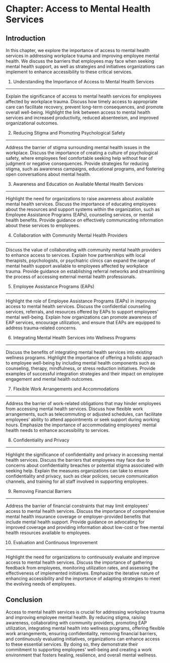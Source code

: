 Chapter: Access to Mental Health Services
=========================================

Introduction
------------

In this chapter, we explore the importance of access to mental health services in addressing workplace trauma and improving employee mental health. We discuss the barriers that employees may face when seeking mental health support, as well as strategies and initiatives organizations can implement to enhance accessibility to these critical services.

1. Understanding the Importance of Access to Mental Health Services
-------------------------------------------------------------------

Explain the significance of access to mental health services for employees affected by workplace trauma. Discuss how timely access to appropriate care can facilitate recovery, prevent long-term consequences, and promote overall well-being. Highlight the link between access to mental health services and increased productivity, reduced absenteeism, and improved organizational outcomes.

2. Reducing Stigma and Promoting Psychological Safety
-----------------------------------------------------

Address the barrier of stigma surrounding mental health issues in the workplace. Discuss the importance of creating a culture of psychological safety, where employees feel comfortable seeking help without fear of judgment or negative consequences. Provide strategies for reducing stigma, such as awareness campaigns, educational programs, and fostering open conversations about mental health.

3. Awareness and Education on Available Mental Health Services
--------------------------------------------------------------

Highlight the need for organizations to raise awareness about available mental health services. Discuss the importance of educating employees about the resources and support systems within the organization, such as Employee Assistance Programs (EAPs), counseling services, or mental health benefits. Provide guidance on effectively communicating information about these services to employees.

4. Collaboration with Community Mental Health Providers
-------------------------------------------------------

Discuss the value of collaborating with community mental health providers to enhance access to services. Explain how partnerships with local therapists, psychologists, or psychiatric clinics can expand the range of mental health support available to employees affected by workplace trauma. Provide guidance on establishing referral networks and streamlining the process of accessing external mental health professionals.

5. Employee Assistance Programs (EAPs)
--------------------------------------

Highlight the role of Employee Assistance Programs (EAPs) in improving access to mental health services. Discuss the confidential counseling services, referrals, and resources offered by EAPs to support employees' mental well-being. Explain how organizations can promote awareness of EAP services, encourage utilization, and ensure that EAPs are equipped to address trauma-related concerns.

6. Integrating Mental Health Services into Wellness Programs
------------------------------------------------------------

Discuss the benefits of integrating mental health services into existing wellness programs. Highlight the importance of offering a holistic approach to employee well-being by including mental health components such as counseling, therapy, mindfulness, or stress reduction initiatives. Provide examples of successful integration strategies and their impact on employee engagement and mental health outcomes.

7. Flexible Work Arrangements and Accommodations
------------------------------------------------

Address the barrier of work-related obligations that may hinder employees from accessing mental health services. Discuss how flexible work arrangements, such as telecommuting or adjusted schedules, can facilitate employees' ability to attend appointments or seek support during working hours. Emphasize the importance of accommodating employees' mental health needs to enhance accessibility to services.

8. Confidentiality and Privacy
------------------------------

Highlight the significance of confidentiality and privacy in accessing mental health services. Discuss the barriers that employees may face due to concerns about confidentiality breaches or potential stigma associated with seeking help. Explain the measures organizations can take to ensure confidentiality and privacy, such as clear policies, secure communication channels, and training for all staff involved in supporting employees.

9. Removing Financial Barriers
------------------------------

Address the barrier of financial constraints that may limit employees' access to mental health services. Discuss the importance of comprehensive mental health insurance coverage or employer-provided benefits that include mental health support. Provide guidance on advocating for improved coverage and providing information about low-cost or free mental health resources available to employees.

10. Evaluation and Continuous Improvement
-----------------------------------------

Highlight the need for organizations to continuously evaluate and improve access to mental health services. Discuss the importance of gathering feedback from employees, monitoring utilization rates, and assessing the effectiveness of implemented initiatives. Emphasize the iterative nature of enhancing accessibility and the importance of adapting strategies to meet the evolving needs of employees.

Conclusion
----------

Access to mental health services is crucial for addressing workplace trauma and improving employee mental health. By reducing stigma, raising awareness, collaborating with community providers, promoting EAP utilization, integrating mental health into wellness programs, offering flexible work arrangements, ensuring confidentiality, removing financial barriers, and continuously evaluating initiatives, organizations can enhance access to these essential services. By doing so, they demonstrate their commitment to supporting employees' well-being and creating a work environment that fosters healing, resilience, and overall mental wellness.
